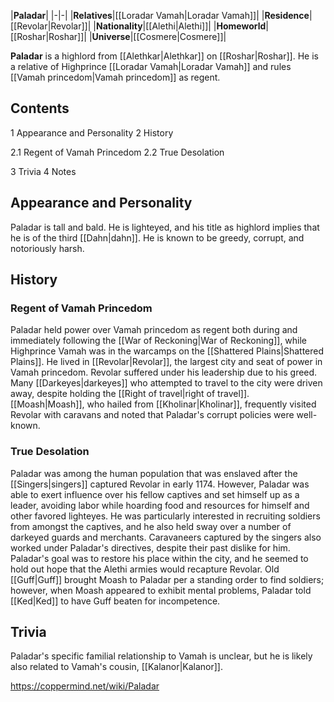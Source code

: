 |**Paladar**|
|-|-|
|**Relatives**|[[Loradar Vamah\|Loradar Vamah]]|
|**Residence**|[[Revolar\|Revolar]]|
|**Nationality**|[[Alethi\|Alethi]]|
|**Homeworld**|[[Roshar\|Roshar]]|
|**Universe**|[[Cosmere\|Cosmere]]|

**Paladar** is a highlord from [[Alethkar\|Alethkar]] on [[Roshar\|Roshar]]. He is a relative of Highprince [[Loradar Vamah\|Loradar Vamah]] and rules [[Vamah princedom\|Vamah princedom]] as regent.

## Contents

1 Appearance and Personality
2 History

2.1 Regent of Vamah Princedom
2.2 True Desolation


3 Trivia
4 Notes


## Appearance and Personality
Paladar is tall and bald. He is lighteyed, and his title as highlord implies that he is of the third [[Dahn\|dahn]]. He is known to be greedy, corrupt, and notoriously harsh.

## History
### Regent of Vamah Princedom
Paladar held power over Vamah princedom as regent both during and immediately following the [[War of Reckoning\|War of Reckoning]], while Highprince Vamah was in the warcamps on the [[Shattered Plains\|Shattered Plains]]. He lived in [[Revolar\|Revolar]], the largest city and seat of power in Vamah princedom.
Revolar suffered under his leadership due to his greed. Many [[Darkeyes\|darkeyes]] who attempted to travel to the city were driven away, despite holding the [[Right of travel\|right of travel]]. [[Moash\|Moash]], who hailed from [[Kholinar\|Kholinar]], frequently visited Revolar with caravans and noted that Paladar's corrupt policies were well-known.

### True Desolation
Paladar was among the human population that was enslaved after the [[Singers\|singers]] captured Revolar in early 1174. However, Paladar was able to exert influence over his fellow captives and set himself up as a leader, avoiding labor while hoarding food and resources for himself and other favored lighteyes. He was particularly interested in recruiting soldiers from amongst the captives, and he also held sway over a number of darkeyed guards and merchants. Caravaneers captured by the singers also worked under Paladar's directives, despite their past dislike for him. Paladar's goal was to restore his place within the city, and he seemed to hold out hope that the Alethi armies would recapture Revolar.
Old [[Guff\|Guff]] brought Moash to Paladar per a standing order to find soldiers; however, when Moash appeared to exhibit mental problems, Paladar told [[Ked\|Ked]] to have Guff beaten for incompetence.

## Trivia
Paladar's specific familial relationship to Vamah is unclear, but he is likely also related to Vamah's cousin, [[Kalanor\|Kalanor]].


https://coppermind.net/wiki/Paladar